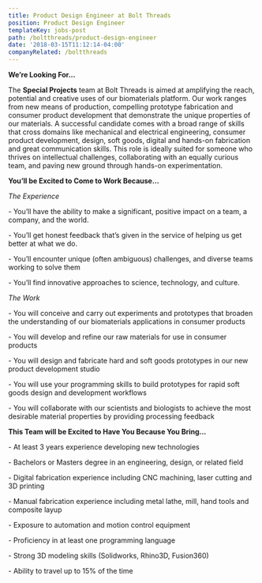 ```yaml
---
title: Product Design Engineer at Bolt Threads
position: Product Design Engineer
templateKey: jobs-post
path: /boltthreads/product-design-engineer
date: '2018-03-15T11:12:14-04:00'
companyRelated: /boltthreads
---
```

**We’re Looking For...**

The **Special Projects** team at Bolt Threads is aimed at amplifying the reach, potential and creative uses of our biomaterials platform. Our work ranges from new means of production, compelling prototype fabrication and consumer product development that demonstrate the unique properties of our materials. A successful candidate comes with a broad range of skills that cross domains like mechanical and electrical engineering, consumer product development, design, soft goods, digital and hands-on fabrication and great communication skills.  This role is ideally suited for someone who thrives on intellectual challenges, collaborating with an equally curious team, and paving new ground through hands-on experimentation.

**You’ll be Excited to Come to Work Because…**

_The Experience_

\- You’ll have the ability to make a significant, positive impact on a team, a company, and the world.

\- You’ll get honest feedback that’s given in the service of helping us get better at what we do.

\- You’ll encounter unique (often ambiguous) challenges, and diverse teams working to solve them

\- You’ll find innovative approaches to science, technology, and culture.

_The Work_

\- You will conceive and carry out experiments and prototypes that broaden the understanding of our biomaterials applications in consumer products

\- You will develop and refine our raw materials for use in consumer products

\- You will design and fabricate hard and soft goods prototypes in our new product development studio

\- You will use your programming skills to build prototypes for rapid soft goods design and development workflows

\- You will collaborate with our scientists and biologists to achieve the most desirable material properties by providing processing feedback



**This Team will be Excited to Have You Because You Bring...**

\- At least 3 years experience developing new technologies

\- Bachelors or Masters degree in an engineering, design, or related field

\- Digital fabrication experience including CNC machining, laser cutting and 3D printing

\- Manual fabrication experience including metal lathe, mill, hand tools and composite layup

\- Exposure to automation and motion control equipment

\- Proficiency in at least one programming language

\- Strong 3D modeling skills (Solidworks, Rhino3D, Fusion360)

\- Ability to travel up to 15% of the time
